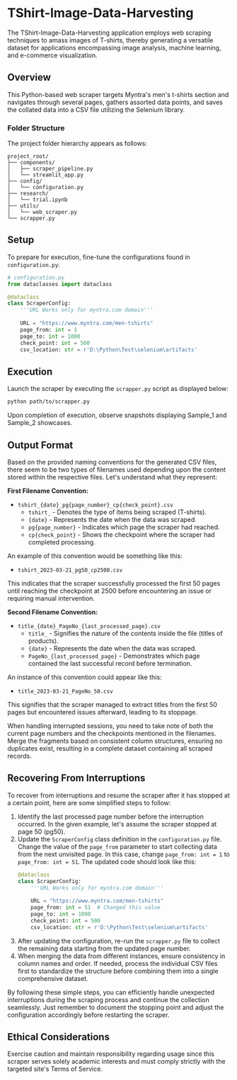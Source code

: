  # TShirt-Image-Data-Harvesting

The TShirt-Image-Data-Harvesting application employs web scraping techniques to amass images of T-shirts, thereby generating a versatile dataset for applications encompassing image analysis, machine learning, and e-commerce visualization.

## Overview

This Python-based web scraper targets Myntra's men's t-shirts section and navigates through several pages, gathers assorted data points, and saves the collated data into a CSV file utilizing the Selenium library.

### Folder Structure

The project folder hierarchy appears as follows:

    project_root/
    ├── components/
    │   ├── scraper_pipeline.py
    │   └── streamlit_app.py
    ├── config/
    │   └── configuration.py
    ├── research/
    │   └── trial.ipynb
    ├── utils/
    │   └── web_scraper.py
    └── scrapper.py

## Setup

To prepare for execution, fine-tune the configurations found in `configuration.py`:

```python
# configuration.py
from dataclasses import dataclass

@dataclass
class ScraperConfig:
    '''URL Works only for myntra.com domain'''
    
    URL = "https://www.myntra.com/men-tshirts"
    page_from: int = 1
    page_to: int = 1000
    check_point: int = 500
    csv_location: str = r'D:\Python\Test\selenium\artifacts'
```

## Execution

Launch the scraper by executing the `scrapper.py` script as displayed below:

```perl
python path/to/scrapper.py
```

Upon completion of execution, observe snapshots displaying Sample\_1 and Sample\_2 showcases.

## Output Format

 Based on the provided naming conventions for the generated CSV files, there seem to be two types of filenames used depending upon the content stored within the respective files. Let's understand what they represent:

**First Filename Convention:**

* `tshirt_{date}_pg{page_number}_cp{check_point}.csv`
	+ `tshirt_` - Denotes the type of items being scraped (T-shirts).
	+ `{date}` - Represents the date when the data was scraped.
	+ `pg{page_number}` - Indicates which page the scraper had reached.
	+ `cp{check_point}` - Shows the checkpoint where the scraper had completed processing.

An example of this convention would be something like this:

* `tshirt_2023-03-21_pg50_cp2500.csv`

This indicates that the scraper successfully processed the first 50 pages until reaching the checkpoint at 2500 before encountering an issue or requiring manual intervention.

**Second Filename Convention:**

* `title_{date}_PageNo_{last_processed_page}.csv`
	+ `title_` - Signifies the nature of the contents inside the file (titles of products).
	+ `{date}` - Represents the date when the data was scraped.
	+ `PageNo_{last_processed_page}` - Demonstrates which page contained the last successful record before termination.

An instance of this convention could appear like this:

* `title_2023-03-21_PageNo_50.csv`

This signifies that the scraper managed to extract titles from the first 50 pages but encountered issues afterward, leading to its stoppage.

When handling interrupted sessions, you need to take note of both the current page numbers and the checkpoints mentioned in the filenames. Merge the fragments based on consistent column structures, ensuring no duplicates exist, resulting in a complete dataset containing all scraped records.

## Recovering From Interruptions

 To recover from interruptions and resume the scraper after it has stopped at a certain point, here are some simplified steps to follow:

1. Identify the last processed page number before the interruption occurred. In the given example, let's assume the scraper stopped at page 50 (pg50).
2. Update the `ScraperConfig` class definition in the `configuration.py` file. Change the value of the `page_from` parameter to start collecting data from the next unvisited page. In this case, change `page_from: int = 1` to `page_from: int = 51`. The updated code should look like this:
   ```python
   @dataclass
   class ScraperConfig:
       '''URL Works only for myntra.com domain'''
       
       URL = "https://www.myntra.com/men-tshirts"
       page_from: int = 51  # Changed this value
       page_to: int = 1000
       check_point: int = 500
       csv_location: str = r'D:\Python\Test\selenium\artifacts'
   ```
3. After updating the configuration, re-run the `scrapper.py` file to collect the remaining data starting from the updated page number.
4. When merging the data from different instances, ensure consistency in column names and order. If needed, process the individual CSV files first to standardize the structure before combining them into a single comprehensive dataset.

By following these simple steps, you can efficiently handle unexpected interruptions during the scraping process and continue the collection seamlessly. Just remember to document the stopping point and adjust the configuration accordingly before restarting the scraper.

## Ethical Considerations

Exercise caution and maintain responsibility regarding usage since this scraper serves solely academic interests and must comply strictly with the targeted site's Terms of Service.
